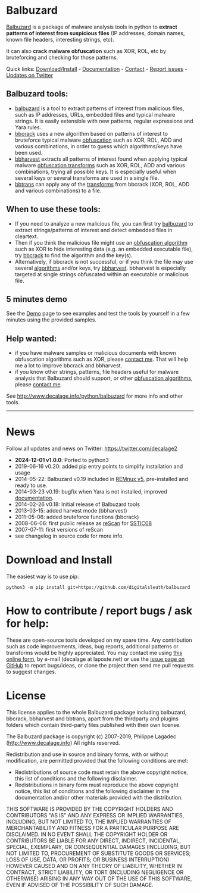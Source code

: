 Balbuzard
=========

[Balbuzard](http://www.decalage.info/python/balbuzard) is a package of malware analysis tools in python 
to **extract patterns of interest from suspicious files** (IP addresses, domain names, known file headers, 
interesting strings, etc). 

It can also **crack malware obfuscation** such as XOR, ROL, etc by bruteforcing and checking for those patterns.

Quick links: 
[Download/Install](#download-and-install) - 
[Documentation](https://bitbucket.org/decalage/balbuzard/wiki) - 
[Contact](http://www.decalage.info/contact) - 
[Report issues](https://github.com/decalage2/balbuzard/issues) - 
[Updates on Twitter](https://twitter.com/decalage2)

## Balbuzard tools:

- [balbuzard](https://bitbucket.org/decalage/balbuzard/wiki/balbuzard/) is a tool to extract patterns of interest from 
  malicious files, such as IP addresses, URLs, embedded files and typical malware strings. It is easily extensible with 
  new  patterns, regular expressions and Yara rules.
- [bbcrack](https://bitbucket.org/decalage/balbuzard/wiki/bbcrack/) uses a new algorithm based on patterns of interest 
  to bruteforce typical malware [obfuscation](https://bitbucket.org/decalage/balbuzard/wiki/Transforms) such as XOR, 
  ROL, ADD and various combinations, in order to guess which algorithms/keys have been used. 
- [bbharvest](https://bitbucket.org/decalage/balbuzard/wiki/bbharvest/) extracts all patterns of interest found when 
   applying typical malware [obfuscation transforms](https://bitbucket.org/decalage/balbuzard/wiki/Transforms) such as 
   XOR, ROL, ADD and various combinations, trying all possible keys. It is especially useful when several keys or 
   several transforms are used in a single file.
- [bbtrans](https://bitbucket.org/decalage/balbuzard/wiki/bbtrans/) can apply any of the 
  [transforms](https://bitbucket.org/decalage/balbuzard/wiki/Transforms) from bbcrack (XOR, ROL, ADD and various 
  combinations) to a file.

## When to use these tools:

- If you need to analyze a new malicious file, you can first try 
  [balbuzard](https://bitbucket.org/decalage/balbuzard/wiki/balbuzard/) to extract strings/patterns of interest and 
  detect embedded files in cleartext.
- Then if you think the malicious file might use an 
  [obfuscation algorithm](https://bitbucket.org/decalage/balbuzard/wiki/Transforms) such as XOR to hide interesting 
  data (e.g. an embedded executable file), try [bbcrack](https://bitbucket.org/decalage/balbuzard/wiki/bbcrack/) to 
  find the algorithm and the key(s).
- Alternatively, if bbcrack is not successful, or if you think the file may use several 
  [algorithms](https://bitbucket.org/decalage/balbuzard/wiki/Transforms) and/or keys, try 
  [bbharvest](https://bitbucket.org/decalage/balbuzard/wiki/bbharvest/). bbharvest is especially targeted at single 
  strings obfuscated within an executable or malicious file.


## 5 minutes demo

See the [Demo](https://bitbucket.org/decalage/balbuzard/wiki/Demo/) page to see examples and test the tools by yourself 
in a few minutes using the provided samples.

## Help wanted: 

- if you have malware samples or malicious documents with known obfuscation algorithms such as XOR, please 
  [contact me](http://www.decalage.info/contact). That will help me a lot to improve bbcrack and bbharvest.
- if you know other strings, patterns, file headers useful for malware analysis that Balbuzard should support, or 
  other [obfuscation algorithms](https://bitbucket.org/decalage/balbuzard/wiki/Transforms), please 
  [contact me](http://www.decalage.info/contact).


See <http://www.decalage.info/python/balbuzard> for more info and other tools.

----------------------------------------------------------------------------------

# News

Follow all updates and news on Twitter: <https://twitter.com/decalage2>

- **2024-12-01 v1.0.0**: Ported to python3
- 2019-06-16 v0.20: added pip entry points to simplify installation and usage 
- 2014-05-22: Balbuzard v0.19 included in 
  [REMnux v5](http://blog.zeltser.com/post/86508269224/remnux-v5-release-for-malware-analysts), pre-installed and ready 
  to use.
- 2014-03-23 v0.19: bugfix when Yara is not installed, improved [documentation](https://bitbucket.org/decalage/balbuzard/wiki).
- 2014-02-26 v0.18: Initial release of Balbuzard tools
- 2013-03-15: added harvest mode (bbharvest)
- 2011-05-06: added bruteforce functions (bbcrack)
- 2008-06-06: first public release as [reScan](http://decalage.info/rescan) for [SSTIC08](http://decalage.info/sstic08)
- 2007-07-11: first versions of reScan
- see changelog in source code for more info.


# Download and Install

The easiest way is to use pip:
```
python3 -m pip install git+https://github.com/digitalsleuth/balbuzard
```


# How to contribute / report bugs / ask for help:

These are open-source tools developed on my spare time. Any contribution such as code improvements, ideas, bug reports, 
additional patterns or transforms would be highly appreciated. 
You may contact me using [this online form](http://www.decalage.info/contact), by e-mail (decalage at laposte.net) or 
use the [issue page on GitHub](https://github.com/decalage2/balbuzard/issues) to report bugs/ideas, or clone the 
project then send me pull requests to suggest changes.


License
=======

This license applies to the whole Balbuzard package including balbuzard, bbcrack, bbharvest and bbtrans, 
apart from the thirdparty and plugins folders which contain third-party files published with their own license.

The Balbuzard package is copyright (c) 2007-2019, Philippe Lagadec (http://www.decalage.info)
All rights reserved.

Redistribution and use in source and binary forms, with or without modification,
are permitted provided that the following conditions are met:

 * Redistributions of source code must retain the above copyright notice, this
   list of conditions and the following disclaimer.
 * Redistributions in binary form must reproduce the above copyright notice,
   this list of conditions and the following disclaimer in the documentation
   and/or other materials provided with the distribution.

THIS SOFTWARE IS PROVIDED BY THE COPYRIGHT HOLDERS AND CONTRIBUTORS "AS IS" AND
ANY EXPRESS OR IMPLIED WARRANTIES, INCLUDING, BUT NOT LIMITED TO, THE IMPLIED
WARRANTIES OF MERCHANTABILITY AND FITNESS FOR A PARTICULAR PURPOSE ARE
DISCLAIMED. IN NO EVENT SHALL THE COPYRIGHT HOLDER OR CONTRIBUTORS BE LIABLE
FOR ANY DIRECT, INDIRECT, INCIDENTAL, SPECIAL, EXEMPLARY, OR CONSEQUENTIAL
DAMAGES (INCLUDING, BUT NOT LIMITED TO, PROCUREMENT OF SUBSTITUTE GOODS OR
SERVICES; LOSS OF USE, DATA, OR PROFITS; OR BUSINESS INTERRUPTION) HOWEVER
CAUSED AND ON ANY THEORY OF LIABILITY, WHETHER IN CONTRACT, STRICT LIABILITY,
OR TORT (INCLUDING NEGLIGENCE OR OTHERWISE) ARISING IN ANY WAY OUT OF THE USE
OF THIS SOFTWARE, EVEN IF ADVISED OF THE POSSIBILITY OF SUCH DAMAGE.


